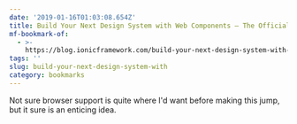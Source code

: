 ```yaml
---
date: '2019-01-16T01:03:08.654Z'
title: Build Your Next Design System with Web Components – The Official Ionic Blog
mf-bookmark-of:
  - >-
    https://blog.ionicframework.com/build-your-next-design-system-with-web-components/amp/
tags: ''
slug: build-your-next-design-system-with
category: bookmarks
---
```

Not sure browser support is quite where I&#39;d want before making this jump, but it sure is an enticing idea.
